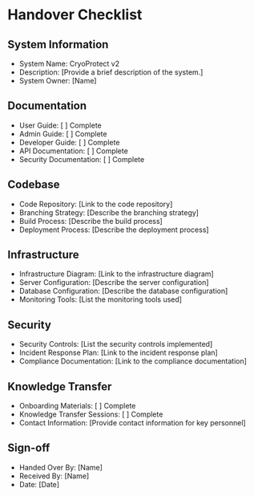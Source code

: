 # Handover Checklist

## System Information

*   System Name: CryoProtect v2
*   Description: [Provide a brief description of the system.]
*   System Owner: [Name]

## Documentation

*   User Guide: \[ \] Complete
*   Admin Guide: \[ \] Complete
*   Developer Guide: \[ \] Complete
*   API Documentation: \[ \] Complete
*   Security Documentation: \[ \] Complete

## Codebase

*   Code Repository: [Link to the code repository]
*   Branching Strategy: [Describe the branching strategy]
*   Build Process: [Describe the build process]
*   Deployment Process: [Describe the deployment process]

## Infrastructure

*   Infrastructure Diagram: [Link to the infrastructure diagram]
*   Server Configuration: [Describe the server configuration]
*   Database Configuration: [Describe the database configuration]
*   Monitoring Tools: [List the monitoring tools used]

## Security

*   Security Controls: [List the security controls implemented]
*   Incident Response Plan: [Link to the incident response plan]
*   Compliance Documentation: [Link to the compliance documentation]

## Knowledge Transfer

*   Onboarding Materials: \[ \] Complete
*   Knowledge Transfer Sessions: \[ \] Complete
*   Contact Information: [Provide contact information for key personnel]

## Sign-off

*   Handed Over By: [Name]
*   Received By: [Name]
*   Date: [Date]